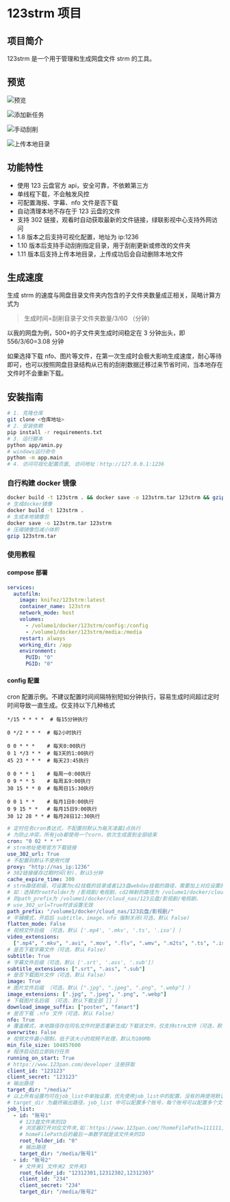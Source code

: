 # 123strm 项目

## 项目简介

123strm 是一个用于管理和生成网盘文件 strm 的工具。

## 预览

![预览](./static/imgs/webui-preview.png)

![添加新任务](./static/imgs/webui-add-job.png)

![手动刮削](./static/imgs/webui-manual-scrape.png)

![上传本地目录](./static/imgs/webui-upload-local.png)

## 功能特性

- 使用 123 云盘官方 api，安全可靠，不依赖第三方
- 单线程下载，不会触发风控
- 可配置海报、字幕、nfo 文件是否下载
- 自动清理本地不存在于 123 云盘的文件
- 支持 302 链接，观看时自动获取最新的文件链接，绿联影视中心支持外网访问
- 1.8 版本之后支持可视化配置，地址为 ip:1236
- 1.10 版本后支持手动刮削指定目录，用于刮削更新或修改的文件夹
- 1.11 版本后支持上传本地目录，上传成功后会自动删除本地文件

## 生成速度

生成 strm 的速度与网盘目录文件夹内包含的子文件夹数量成正相关，简略计算方式为

> 生成时间=刮削目录子文件夹数量/3/60 （分钟）

以我的网盘为例，500+的子文件夹生成时间稳定在 3 分钟出头，即 556/3/60=3.08 分钟

如果选择下载 nfo、图片等文件，在第一次生成时会极大影响生成速度，耐心等待即可，也可以按照网盘目录结构从已有的刮削数据迁移过来节省时间，当本地存在文件时不会重新下载。

## 安装指南

```bash
# 1. 克隆仓库
git clone <仓库地址>
# 2. 安装依赖
pip install -r requirements.txt
# 3. 运行脚本
python app/amin.py
# windows运行命令
python -m app.main
# 4. 访问可视化配置页面, 访问地址：http://127.0.0.1:1236
```

### 自行构建 docker 镜像

```bash
docker build -t 123strm . && docker save -o 123strm.tar 123strm && gzip 123strm.tar
# 生成docker镜像
docker build -t 123strm .
# 生成本地镜像包
docker save -o 123strm.tar 123strm
# 压缩镜像包减小体积
gzip 123strm.tar
```

### 使用教程

#### compose 部署

```yml
services:
  autofilm:
    image: knifez/123strm:latest
    container_name: 123strm
    network_mode: host
    volumes:
      - /volume1/docker/123strm/config:/config
      - /volume1/docker/123strm/media:/media
    restart: always
    working_dir: /app
    environment:
      PUID: "0"
      PGID: "0"
```

#### config 配置

cron 配置示例。不建议配置时间间隔特别短如分钟执行，容易生成时间超过定时时间导致一直生成。仅支持以下几种格式

```
*/15 * * * *  # 每15分钟执行

0 */2 * * *  # 每2小时执行

0 0 * * *    # 每天0:00执行
0 1 */3 * *  # 每3天的1:00执行
45 23 * * *  # 每天23:45执行

0 0 * * 1    # 每周一0:00执行
0 9 * * 5    # 每周五9:00执行
30 15 * * 0  # 每周日15:30执行

0 0 1 * *    # 每月1日0:00执行
0 9 15 * *   # 每月15日9:00执行
30 12 28 * * # 每月28日12:30执行
```

```yml
# 定时任务cron表达式，不配置则默认为每天凌晨1点执行
# 为防止冲突，所有job都使用一个corn，依次生成直到全部结束
cron: "0 02 * * *"
# strm地址使用官方下载链接
use_302_url: True
# 不配置则默认不使用代理
proxy: "http://nas_ip:1236"
# 302链接缓存过期时间(秒)，默认5分钟
cache_expire_time: 300
# strm路径前缀，可设置为cd2挂载的目录或者123盘webdav挂载的路径，需要加上对应设置的rootFolder的文件夹目录
# 如：选择的rootFolder为 /影视剧/电视剧，cd2映射的路径为 /volume1/docker/cloud_nas/123云盘
# 则path_prefix为 /volume1/docker/cloud_nas/123云盘/影视剧/电视剧、
# use_302_url=True时该设置无效
path_prefix: "/volume1/docker/cloud_nas/123云盘/影视剧/"
# 平铺模式，开启后 subtitle、image、nfo 强制关闭(可选，默认 False)
flatten_mode: False
# 视频文件后缀 （可选，默认 ['.mp4', '.mkv', '.ts', '.iso'] ）
video_extensions:
  [".mp4", ".mkv", ".avi", ".mov", ".flv", ".wmv", ".m2ts", ".ts", ".iso"]
# 是否下载字幕文件（可选，默认 False）
subtitle: True
# 字幕文件后缀（可选，默认 ['.srt', '.ass', '.sub']）
subtitle_extensions: [".srt", ".ass", ".sub"]
# 是否下载图片文件（可选，默认 False）
image: True
# 图片文件后缀 （可选，默认 [".jpg", ".jpeg", ".png", ".webp"] ）
image_extensions: [".jpg", ".jpeg", ".png", ".webp"]
# 下载图片名后缀 （可选，默认下载全部 [] ）
download_image_suffix: ["poster", "fanart"]
# 是否下载 .nfo 文件（可选，默认 False）
nfo: True
# 覆盖模式，本地路径存在同名文件时是否重新生成/下载该文件，仅支持strm文件（可选，默认 False）
overwrite: False
# 视频文件最小限制，低于该大小的视频不处理，默认为100Mb
min_file_size: 104857600
# 程序启动后立即执行任务
running_on_start: True
# https://www.123pan.com/developer 注册获取
client_id: "123123"
client_secret: "123123"
# 输出路径
target_dir: "/media/"
# 以上所有设置均可在job_list中单独设置，优先使用job_list中的配置，没有的再使用默认值
# target_dir 为最终输出路径，job_list 中可以配置多个账号，每个账号可以配置多个文件夹，该配置必须为每个Job配置独立的文件夹，不能嵌套，不能相互包含，否则生成后会清空非Job配置获取的文件
job_list:
  - id: "账号1"
    # 123盘文件夹的ID
    # 浏览器打开对应文件夹,如：https://www.123pan.com/?homeFilePath=111111,222222
    # homeFilePath后的最后一串数字就是该文件夹的ID
    root_folder_id: "0"
    # 输出路径
    target_dir: "/media/账号1"
  - id: "账号2"
    # 文件夹1 文件夹2 文件夹3
    root_folder_id: "12312301,12312302,12312303"
    client_id: "234"
    client_secret: "234"
    target_dir: "/media/账号2"
```
